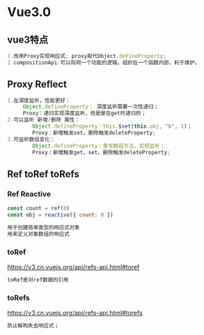 # Vue3.0

## vue3特点

```js
1.改用Proxy实现响应式; proxy取代Object.deFineProperty;
2.compositionApi:可以将同一个功能的逻辑，组织在一个函数内部，利于维护。
```

## Proxy Reflect

```js
1.在深度监听，性能更好：
	 Object.defineProperty： 深度监听需要一次性递归；
	 Proxy：递归实现深度监听，但是是在get时递归的；
2.可以监听 新增/删除 属性：
		Object.defineProperty：this.$set(this.obj, "b", 1)；
		Proxy：新增触发set，删除触发deleteProperty;
3.可监听数组变化：
		Object.defineProperty：重写数组方法，实现监听；
		Proxy：新增触发get、set，删除触发deleteProperty;
```



## Ref toRef toRefs



### Ref Reactive

```js
const count = ref(0)
const obj = reactive({ count: 0 })

用于创建简单类型的响应式对象
用来定义对象数组的响应式
```

### toRef

https://v3.cn.vuejs.org/api/refs-api.html#toref

```js
toRef是对ref数据的引用
```

### toRefs

https://v3.cn.vuejs.org/api/refs-api.html#torefs

```js
防止解构失去响应式；
```





